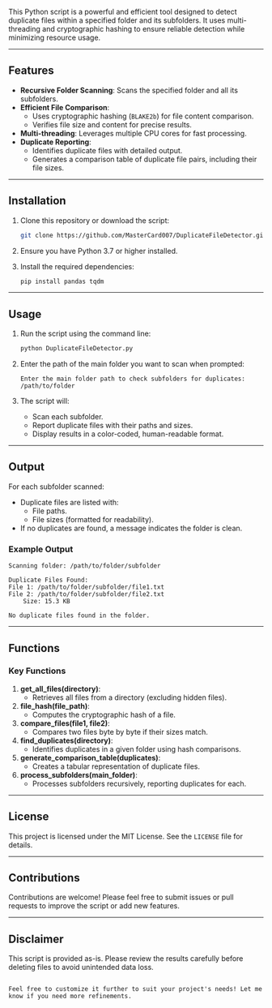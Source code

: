This Python script is a powerful and efficient tool designed to detect duplicate files within a specified folder and its subfolders. It uses multi-threading and cryptographic hashing to ensure reliable detection while minimizing resource usage.

---

## Features

- **Recursive Folder Scanning**: Scans the specified folder and all its subfolders.
- **Efficient File Comparison**: 
  - Uses cryptographic hashing (`BLAKE2b`) for file content comparison.
  - Verifies file size and content for precise results.
- **Multi-threading**: Leverages multiple CPU cores for fast processing.
- **Duplicate Reporting**:
  - Identifies duplicate files with detailed output.
  - Generates a comparison table of duplicate file pairs, including their file sizes.

---

## Installation

1. Clone this repository or download the script:
   ```bash
   git clone https://github.com/MasterCard007/DuplicateFileDetector.git
   ```
2. Ensure you have Python 3.7 or higher installed.

3. Install the required dependencies:
   ```bash
   pip install pandas tqdm
   ```

---

## Usage

1. Run the script using the command line:
   ```bash
   python DuplicateFileDetector.py
   ```

2. Enter the path of the main folder you want to scan when prompted:
   ```
   Enter the main folder path to check subfolders for duplicates: /path/to/folder
   ```

3. The script will:
   - Scan each subfolder.
   - Report duplicate files with their paths and sizes.
   - Display results in a color-coded, human-readable format.

---

## Output

For each subfolder scanned:
- Duplicate files are listed with:
  - File paths.
  - File sizes (formatted for readability).
- If no duplicates are found, a message indicates the folder is clean.

### Example Output
```plaintext
Scanning folder: /path/to/folder/subfolder

Duplicate Files Found:
File 1: /path/to/folder/subfolder/file1.txt
File 2: /path/to/folder/subfolder/file2.txt
    Size: 15.3 KB

No duplicate files found in the folder.
```

---

## Functions

### Key Functions
1. **get_all_files(directory)**:
   - Retrieves all files from a directory (excluding hidden files).
2. **file_hash(file_path)**:
   - Computes the cryptographic hash of a file.
3. **compare_files(file1, file2)**:
   - Compares two files byte by byte if their sizes match.
4. **find_duplicates(directory)**:
   - Identifies duplicates in a given folder using hash comparisons.
5. **generate_comparison_table(duplicates)**:
   - Creates a tabular representation of duplicate files.
6. **process_subfolders(main_folder)**:
   - Processes subfolders recursively, reporting duplicates for each.

---

## License

This project is licensed under the MIT License. See the `LICENSE` file for details.

---

## Contributions

Contributions are welcome! Please feel free to submit issues or pull requests to improve the script or add new features.

---

## Disclaimer

This script is provided as-is. Please review the results carefully before deleting files to avoid unintended data loss.
```

Feel free to customize it further to suit your project's needs! Let me know if you need more refinements.
